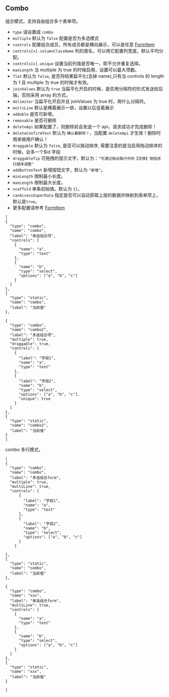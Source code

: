 ## Combo

组合模式，支持自由组合多个表单项。

-   `type` 请设置成 `combo`
-   `multiple` 默认为 `false` 配置是否为多选模式
-   `controls` 配置组合成员，所有成员都是横向展示，可以是任意 [FormItem](./FormItem.md)
-   `controls[x].columnClassName` 列的类名，可以用它配置列宽度。默认平均分配。
-   `controls[x].unique` 设置当前列值是否唯一，即不允许重复选择。
-   `maxLength` 当 multiple 为 true 的时候启用，设置可以最大项数。
-   `flat` 默认为 `false`, 是否将结果扁平化(去掉 name),只有当 controls 的 length 为 1 且 multiple 为 true 的时候才有效。
-   `joinValues` 默认为 `true` 当扁平化开启的时候，是否用分隔符的形式发送给后端，否则采用 array 的方式。
-   `delimiter` 当扁平化开启并且 joinValues 为 true 时，用什么分隔符。
-   `multiLine` 默认是横着展示一排，设置以后竖着展示
-   `addable` 是否可新增。
-   `removable` 是否可删除
-   `deleteApi` 如果配置了，则删除前会发送一个 api，请求成功才完成删除！
-   `deleteConfirmText` 默认为 `确认要删除？`，当配置 `deleteApi` 才生效！删除时用来做用户确认！
-   `draggable` 默认为 `false`, 是否可以拖动排序, 需要注意的是当启用拖动排序的时候，会多一个\$id 字段
-   `draggableTip` 可拖拽的提示文字，默认为：`"可通过拖动每行中的【交换】按钮进行顺序调整"`
-   `addButtonText` 新增按钮文字，默认为 `"新增"`。
-   `minLength` 限制最小长度。
-   `maxLength` 限制最大长度。
-   `scaffold` 单条初始值。默认为 `{}`。
-   `canAccessSuperData` 指定是否可以自动获取上层的数据并映射到表单项上，默认是`true`。
-   更多配置请参考 [FormItem](./FormItem.md)

```schema:height="450" scope="form"
[
{
  "type": "combo",
  "name": "combo",
  "label": "单选组合项",
  "controls": [
    {
      "name": "a",
      "type": "text"
    },
    {
      "name": "b",
      "type": "select",
      "options": ["a", "b", "c"]
    }
  ]
},
{
  "type": "static",
  "name": "combo",
  "label": "当前值"
},

{
  "type": "combo",
  "name": "combo2",
  "label": "多选组合项",
  "multiple": true,
  "draggable": true,
  "controls": [
    {
      "label": "字段1",
      "name": "a",
      "type": "text"
    },
    {
      "label": "字段2",
      "name": "b",
      "type": "select",
      "options": ["a", "b", "c"],
      "unique": true
    }
  ]
},
{
  "type": "static",
  "name": "combo2",
  "label": "当前值"
}
]
```

combo 多行模式。

```schema:height="450" scope="form"
[
{
  "type": "combo",
  "name": "combo",
  "label": "多选组合form",
  "multiple": true,
  "multiLine": true,
  "controls": [
      {
        "label": "字段1",
        "name": "a",
        "type": "text"
      },
      {
        "label": "字段2",
        "name": "b",
        "type": "select",
        "options": ["a", "b", "c"]
      }
    ]

},
{
  "type": "static",
  "name": "combo",
  "label": "当前值"
},

{
  "type": "combo",
  "name": "xxx",
  "label": "单选组合form",
  "multiLine": true,
  "controls": [
    {
      "name": "a",
      "type": "text"
    },
    {
      "name": "b",
      "type": "select",
      "options": ["a", "b", "c"]
    }
  ]
},
{
  "type": "static",
  "name": "xxx",
  "label": "当前值"
}

]
```

